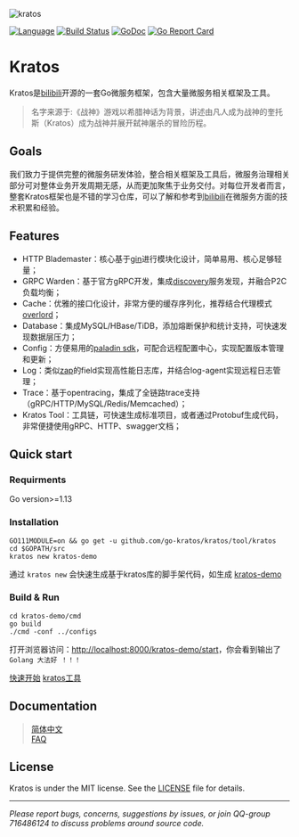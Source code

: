 ![kratos](doc/img/kratos3.png)

[![Language](https://img.shields.io/badge/Language-Go-blue.svg)](https://golang.org/)
[![Build Status](https://github.com/go-kratos/kratos/workflows/Go/badge.svg)](https://github.com/go-kratos/kratos/actions)
[![GoDoc](https://godoc.org/github.com/go-kratos/kratos?status.svg)](https://godoc.org/github.com/go-kratos/kratos)
[![Go Report Card](https://goreportcard.com/badge/github.com/go-kratos/kratos)](https://goreportcard.com/report/github.com/go-kratos/kratos)

# Kratos

Kratos是[bilibili](https://www.bilibili.com)开源的一套Go微服务框架，包含大量微服务相关框架及工具。  

> 名字来源于:《战神》游戏以希腊神话为背景，讲述由凡人成为战神的奎托斯（Kratos）成为战神并展开弑神屠杀的冒险历程。

## Goals

我们致力于提供完整的微服务研发体验，整合相关框架及工具后，微服务治理相关部分可对整体业务开发周期无感，从而更加聚焦于业务交付。对每位开发者而言，整套Kratos框架也是不错的学习仓库，可以了解和参考到[bilibili](https://www.bilibili.com)在微服务方面的技术积累和经验。

## Features
* HTTP Blademaster：核心基于[gin](https://github.com/gin-gonic/gin)进行模块化设计，简单易用、核心足够轻量；
* GRPC Warden：基于官方gRPC开发，集成[discovery](https://github.com/bilibili/discovery)服务发现，并融合P2C负载均衡；
* Cache：优雅的接口化设计，非常方便的缓存序列化，推荐结合代理模式[overlord](https://github.com/bilibili/overlord)；
* Database：集成MySQL/HBase/TiDB，添加熔断保护和统计支持，可快速发现数据层压力；
* Config：方便易用的[paladin sdk](doc/wiki-cn/config.md)，可配合远程配置中心，实现配置版本管理和更新；
* Log：类似[zap](https://github.com/uber-go/zap)的field实现高性能日志库，并结合log-agent实现远程日志管理；
* Trace：基于opentracing，集成了全链路trace支持（gRPC/HTTP/MySQL/Redis/Memcached）；
* Kratos Tool：工具链，可快速生成标准项目，或者通过Protobuf生成代码，非常便捷使用gRPC、HTTP、swagger文档；

## Quick start

### Requirments

Go version>=1.13

### Installation
```shell
GO111MODULE=on && go get -u github.com/go-kratos/kratos/tool/kratos
cd $GOPATH/src
kratos new kratos-demo
```

通过 `kratos new` 会快速生成基于kratos库的脚手架代码，如生成 [kratos-demo](https://github.com/bilibili/kratos-demo) 

### Build & Run

```shell
cd kratos-demo/cmd
go build
./cmd -conf ../configs
```

打开浏览器访问：[http://localhost:8000/kratos-demo/start](http://localhost:8000/kratos-demo/start)，你会看到输出了`Golang 大法好 ！！！`

[快速开始](doc/wiki-cn/quickstart.md)  [kratos工具](doc/wiki-cn/kratos-tool.md)

## Documentation

> [简体中文](doc/wiki-cn/summary.md)  
> [FAQ](doc/wiki-cn/FAQ.md)  

## License
Kratos is under the MIT license. See the [LICENSE](./LICENSE) file for details.

-------------

*Please report bugs, concerns, suggestions by issues, or join QQ-group 716486124 to discuss problems around source code.*
